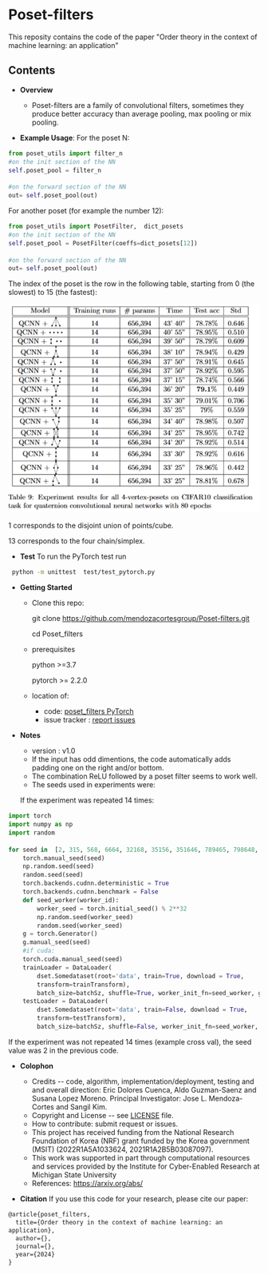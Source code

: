 # Poset-filters

This reposity contains the code of the paper "Order theory in the context of machine learning: an application"

## Contents


* **Overview**
  - Poset-filters are a family of convolutional filters, sometimes they produce better accuracy than average pooling, max pooling or mix pooling.

    
 
* **Example Usage**: 
For the poset N:
```python
from poset_utils import filter_n 
#on the init section of the NN
self.poset_pool = filter_n

#on the forward section of the NN
out= self.poset_pool(out)
```
   
For another poset (for example the number 12):
```python
from poset_utils import PosetFilter,  dict_posets
#on the init section of the NN
self.poset_pool = PosetFilter(coeffs=dict_posets[12])

#on the forward section of the NN
out= self.poset_pool(out)
```
The index of the poset is the row in the following table, starting from 0 (the slowest) to 15 (the fastest):

  ![standart](img/table.png)

1 corresponds to the disjoint union of points/cube.

13 corresponds to the four chain/simplex.


* **Test**
To run the PyTorch test run
```bash
 python -m unittest  test/test_pytorch.py
```




* **Getting Started**
  - Clone this repo:
 
    git clone https://github.com/mendozacortesgroup/Poset-filters.git

    cd Poset_filters

  - prerequisites

    python >=3.7

    pytorch >= 2.2.0

  - location of:
    - code: [poset_filters PyTorch](poset_utils.py)
    - issue tracker : [report issues](https://github.com/mendozacortesgroup/Poset-filters/issues)



* **Notes**
  - version : v1.0
  - If the input has odd dimentions, the code automatically adds padding one on the right and/or bottom.
  - The combination ReLU followed by a poset filter seems to work well.
  - The seeds used in experiments were:

  If the experiment was repeated 14 times:   

```python
import torch
import numpy as np
import random

for seed in  [2, 315, 568, 6664, 32168, 35156, 351646, 789465, 798648, 4861351, 8465864, 9876568, 6567979, 83115846]:
    torch.manual_seed(seed)
    np.random.seed(seed)
    random.seed(seed)
    torch.backends.cudnn.deterministic = True
    torch.backends.cudnn.benchmark = False
    def seed_worker(worker_id):
        worker_seed = torch.initial_seed() % 2**32
        np.random.seed(worker_seed)
        random.seed(worker_seed)
    g = torch.Generator()
    g.manual_seed(seed)
    #if cuda:
    torch.cuda.manual_seed(seed)
    trainLoader = DataLoader(
        dset.Somedataset(root='data', train=True, download = True,
        transform=trainTransform),
        batch_size=batchSz, shuffle=True, worker_init_fn=seed_worker, generator=g,  **kwargs) #Note the seed_worker and generator
    testLoader = DataLoader(
        dset.Somedataset(root='data', train=False, download = True,
        transform=testTransform),
        batch_size=batchSz, shuffle=False, worker_init_fn=seed_worker, generator=g, **kwargs)
```
  If the experiment was not repeated 14 times (example cross val), the seed value was 2 in the previous code.


* **Colophon**
  - Credits -- code, algorithm, implementation/deployment, testing and and overall direction: Eric Dolores Cuenca, Aldo Guzman-Saenz and Susana Lopez Moreno. Principal Investigator: Jose L. Mendoza-Cortes and Sangil Kim.  
  - Copyright and License -- see [LICENSE](somefile) file.
  - How to contribute: submit request or issues.
  - This project has received funding from the National Research Foundation of Korea (NRF) grant funded by the Korea government (MSIT) (2022R1A5A1033624, 2021R1A2B5B03087097).
  - This work was supported in part through computational resources and services provided by the Institute for Cyber-Enabled Research at Michigan State University
  - References:  https://arxiv.org/abs/
  
* **Citation**
If you use this code for your research, please cite our paper:

```
@article{poset_filters,
  title={Order theory in the context of machine learning: an application},
  author={},
  journal={},
  year={2024}
}
```
